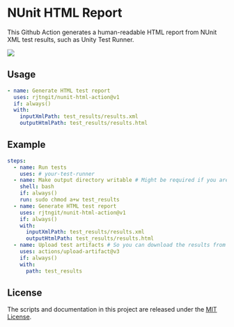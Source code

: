 # NUnit HTML Report

This Github Action generates a human-readable HTML report from NUnit XML test results, such as Unity Test Runner.

![](example.png)

## Usage

```yaml
- name: Generate HTML test report
  uses: rjtngit/nunit-html-action@v1
  if: always()
  with:
    inputXmlPath: test_results/results.xml
    outputHtmlPath: test_results/results.html
```

## Example

```yaml
steps:
  - name: Run tests
    uses: # your-test-runner
  - name: Make output directory writable # Might be required if you are writing to an existing directory.
    shell: bash
    if: always()
    run: sudo chmod a+w test_results
  - name: Generate HTML test report
    uses: rjtngit/nunit-html-action@v1
    if: always()
    with:
      inputXmlPath: test_results/results.xml
      outputHtmlPath: test_results/results.html
  - name: Upload test artifacts # So you can download the results from the workflow run.
    uses: actions/upload-artifact@v3
    if: always()
    with:
      path: test_results
```

## License

The scripts and documentation in this project are released under the [MIT License](https://github.com/rjtngit/nunit-html-action/blob/main/LICENSE).
